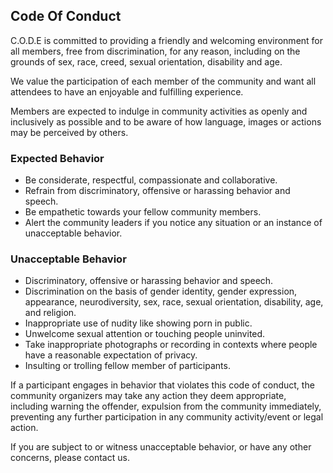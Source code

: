 ## Code Of Conduct

C.O.D.E is committed to providing a friendly and welcoming environment for all members, free from discrimination, for any reason, including on the grounds of sex, race, creed, sexual orientation, disability and age.

We value the participation of each member of the community and want all attendees to have an enjoyable and fulfilling experience.

Members are expected to indulge in community activities as openly and inclusively as possible and to be aware of how language, images or actions may be perceived by others.

### Expected Behavior
- Be considerate, respectful, compassionate and collaborative.
- Refrain from discriminatory, offensive or harassing behavior and speech.
- Be empathetic towards your fellow community members.
- Alert the community leaders if you notice any situation or an instance of unacceptable behavior.

### Unacceptable Behavior
- Discriminatory, offensive or harassing behavior and speech.
- Discrimination on the basis of gender identity, gender expression, appearance, neurodiversity, sex, race, sexual orientation, disability, age, and religion.
- Inappropriate use of nudity like showing porn in public.
- Unwelcome sexual attention or touching people uninvited.
- Take inappropriate photographs or recording in contexts where people have a reasonable expectation of privacy.
- Insulting or trolling fellow member of participants.

If a participant engages in behavior that violates this code of conduct, the community organizers may take any action they deem appropriate, including warning the offender, expulsion from the community immediately, preventing any further participation in any community activity/event or legal action.

If you are subject to or witness unacceptable behavior, or have any other concerns, please contact us.
